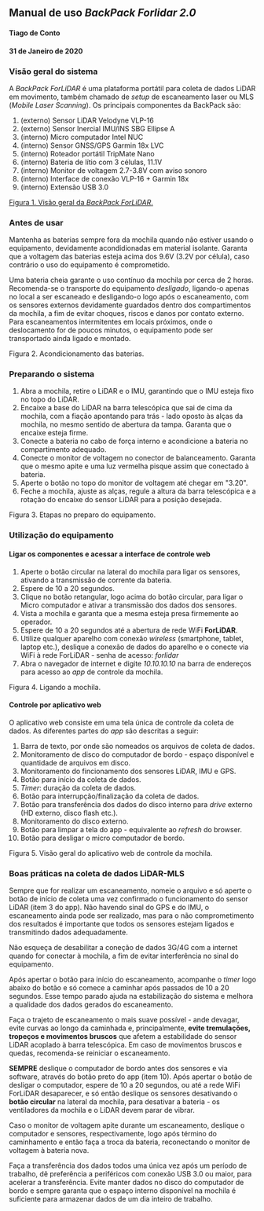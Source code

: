 ## Manual de uso *BackPack Forlidar 2.0*

#### Tiago de Conto
#### 31 de Janeiro de 2020

### Visão geral do sistema

A *BackPack ForLiDAR* é uma plataforma portátil para coleta de dados LiDAR em movimento, também chamado de *setup* de escaneamento laser ou MLS (*Mobile Laser Scanning*). Os principais componentes da BackPack são:

1. (externo) Sensor LiDAR Velodyne VLP-16
2. (externo) Sensor Inercial IMU/INS SBG Ellipse A
3. (interno) Micro computador Intel NUC
4. (interno) Sensor GNSS/GPS Garmin 18x LVC
5. (interno) Roteador portátil TripMate Nano
6. (interno) Bateria de lítio com 3 células, 11.1V
7. (interno) Monitor de voltagem 2.7-3.8V com aviso sonoro
8. (interno) Interface de conexão VLP-16 + Garmin 18x
9. (interno) Extensão USB 3.0

[Figura 1. Visão geral da *BackPack ForLiDAR*.](tutorial_imgs/parts.png)

### Antes de usar

Mantenha as baterias sempre fora da mochila quando não estiver usando o equipamento, devidamente acondidionadas em material isolante. Garanta que a voltagem das baterias esteja acima dos 9.6V (3.2V por célula), caso contrário o uso do equipamento é comprometido.

Uma bateria cheia garante o uso contínuo da mochila por cerca de 2 horas. Recomenda-se o transporte do equipamento *desligado*, ligando-o apenas no local a ser escaneado e desligando-o logo após o escaneamento, com os sensores externos devidamente guardados dentro dos compartimentos da mochila, a fim de evitar choques, riscos e danos por contato externo. Para escaneamentos intermitentes em locais próximos, onde o deslocamento for de poucos minutos, o equipamento pode ser transportado ainda ligado e montado.

Figura 2. Acondicionamento das baterias.

### Preparando o sistema

1. Abra a mochila, retire o LiDAR e o IMU, garantindo que o IMU esteja fixo no topo do LiDAR.
2. Encaixe a base do LiDAR na barra telescópica que sai de cima da mochila, com a fiação apontando para trás - lado oposto às alças da mochila, no mesmo sentido de abertura da tampa. Garanta que o encaixe esteja firme.
3. Conecte a bateria no cabo de força interno e acondicione a bateria no compartimento adequado.
4. Conecte o monitor de voltagem no conector de balanceamento. Garanta que o mesmo apite e uma luz vermelha pisque assim que conectado à bateria.
5. Aperte o botão no topo do monitor de voltagem até chegar em "3.20".
6. Feche a mochila, ajuste as alças, regule a altura da barra telescópica e a rotação do encaixe do sensor LiDAR para a posição desejada.

Figura 3. Etapas no preparo do equipamento.

### Utilização do equipamento

#### Ligar os componentes e acessar a interface de controle web

1. Aperte o botão circular na lateral do mochila para ligar os sensores, ativando a transmissão de corrente da bateria.
2. Espere de 10 a 20 segundos.
3. Clique no botão retangular, logo acima do botão circular, para ligar o Micro computador e ativar a transmissão dos dados dos sensores.
7. Vista a mochila e garanta que a mesma esteja presa firmemente ao operador.
4. Espere de 10 a 20 segundos até a abertura de rede WiFi **ForLiDAR**.
5. Utilize qualquer aparelho com conexão *wireless* (smartphone, tablet, laptop etc.), deslique a conexão de dados do aparelho e o conecte via WiFi à rede ForLiDAR - senha de acesso: *forlidar*
6. Abra o navegador de internet e digite *10.10.10.10* na barra de endereços para acesso ao *app* de controle da mochila.

Figura 4. Ligando a mochila.

#### Controle por aplicativo web

O aplicativo web consiste em uma tela única de controle da coleta de dados. As diferentes partes do *app* são descritas a seguir:

1. Barra de texto, por onde são nomeados os arquivos de coleta de dados.
2. Monitoramento de disco do computador de bordo - espaço disponível e quantidade de arquivos em disco.
3. Monitoramento do fincionamento dos sensores LiDAR, IMU e GPS.
4. Botão para início da coleta de dados.
5. *Timer*: duração da coleta de dados.
6. Botão para interrupção/finalização da coleta de dados.
7. Botão para transferência dos dados do disco interno para *drive* externo (HD externo, disco flash etc.).
8. Monitoramento do disco externo.
9. Botão para limpar a tela do app - equivalente ao *refresh* do browser.
10. Botão para desligar o micro computador de bordo.

Figura 5. Visão geral do aplicativo web de controle da mochila.

### Boas práticas na coleta de dados LiDAR-MLS

Sempre que for realizar um escaneamento, nomeie o arquivo e só aperte o botão de início de coleta uma vez confirmado o funcionamento do sensor LiDAR (item 3 do app). Não havendo sinal do GPS e do IMU, o escaneamento ainda pode ser realizado, mas para o não comprometimento dos resultados é importante que todos os sensores estejam ligados e transmitindo dados adequadamente.

Não esqueça de desabilitar a coneção de dados 3G/4G com a internet quando for conectar à mochila, a fim de evitar interferência no sinal do equipamento.

Após apertar o botão para início do escaneamento, acompanhe o *timer* logo abaixo do botão e só comece a caminhar após passados de 10 a 20 segundos. Esse tempo parado ajuda na estabilização do sistema e melhora a qualidade dos dados gerados do escaneamento.

Faça o trajeto de escaneamento o mais suave possível - ande devagar, evite curvas ao longo da caminhada e, principalmente, **evite tremulações, tropeços e movimentos bruscos** que afetem a estabilidade do sensor LiDAR acoplado à barra telescópica. Em caso de movimentos bruscos e quedas, recomenda-se reiniciar o escaneamento.

**SEMPRE** deslique o computador de bordo antes dos sensores e via software, através do botão preto do app (item 10). Após apertar o botão de desligar o computador, espere de 10 a 20 segundos, ou até a rede WiFi ForLiDAR desaparecer, e só então deslique os sensores desativando o **botão circular** na lateral da mochila, para desativar a bateria - os ventiladores da mochila e o LiDAR devem parar de vibrar.

Caso o monitor de voltagem apite durante um escaneamento, deslique o computador e sensores, respectivamente, logo após término do caminhamento e então faça a troca da bateria, reconectando o monitor de voltagem à bateria nova.

Faça a transferência dos dados todos uma única vez após um período de trabalho, dê preferência a periféricos com conexão USB 3.0 ou maior, para acelerar a transferência. Evite manter dados no disco do computador de bordo e sempre garanta que o espaço interno disponível na mochila é suficiente para armazenar dados de um dia inteiro de trabalho.